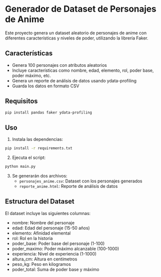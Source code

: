 # Generador de Dataset de Personajes de Anime

Este proyecto genera un dataset aleatorio de personajes de anime con diferentes características y niveles de poder, utilizando la librería Faker.

## Características

- Genera 100 personajes con atributos aleatorios
- Incluye características como nombre, edad, elemento, rol, poder base, poder máximo, etc.
- Genera un reporte de análisis de datos usando ydata-profiling
- Guarda los datos en formato CSV

## Requisitos

```bash
pip install pandas faker ydata-profiling
```

## Uso

1. Instala las dependencias:
```bash
pip install -r requirements.txt
```

2. Ejecuta el script:
```bash
python main.py
```

3. Se generarán dos archivos:
   - `personajes_anime.csv`: Dataset con los personajes generados
   - `reporte_anime.html`: Reporte de análisis de datos

## Estructura del Dataset

El dataset incluye las siguientes columnas:
- nombre: Nombre del personaje
- edad: Edad del personaje (15-50 años)
- elemento: Afinidad elemental
- rol: Rol en la historia
- poder_base: Poder base del personaje (1-100)
- poder_maximo: Poder máximo alcanzable (100-1000)
- experiencia: Nivel de experiencia (1-1000)
- altura_cm: Altura en centímetros
- peso_kg: Peso en kilogramos
- poder_total: Suma de poder base y máximo 